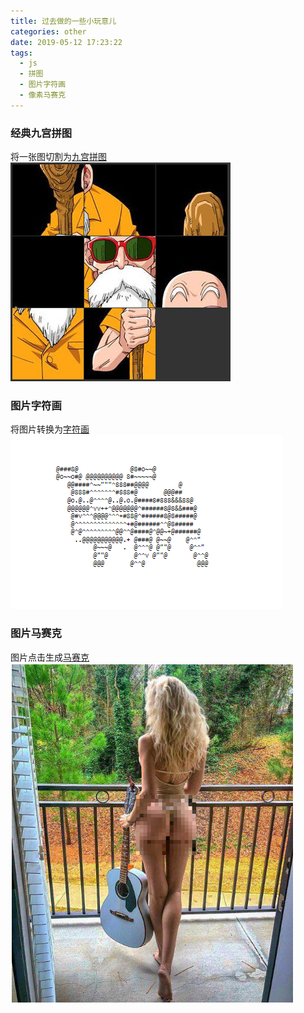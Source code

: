 ```yaml
---
title: 过去做的一些小玩意儿
categories: other
date: 2019-05-12 17:23:22
tags:
  - js
  - 拼图
  - 图片字符画
  - 像素马赛克
---
```


### 经典九宫拼图
将一张图切割为[九宫拼图](/demo/puzzle.html)
![截图](/source/image/screen/puzzle.png)

### 图片字符画
将图片转换为[字符画](/demo/char.html)
![截图](/source/image/screen/chr.png)

### 图片马赛克
图片点击生成[马赛克](/demo/pixelate.html)
![截图](/source/image/screen/pixelate.png)